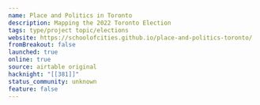 ```yaml
---
name: Place and Politics in Toronto
description: Mapping the 2022 Toronto Election
tags: type/project topic/elections
website: https://schoolofcities.github.io/place-and-politics-toronto/
fromBreakout: false
launched: true
online: true
source: airtable original
hacknight: "[[381]]"
status_community: unknown
feature: false
---
```

